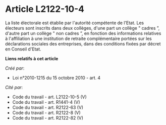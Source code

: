 # Article L2122-10-4

La liste électorale est établie par l'autorité compétente de l'Etat. Les électeurs sont inscrits dans deux collèges, d'une
part un collège " cadres ”, d'autre part un collège " non cadres ”, en fonction des informations relatives à l'affiliation à
une institution de retraite complémentaire portées sur les déclarations sociales des entreprises, dans des conditions fixées
par décret en Conseil d'Etat.

**Liens relatifs à cet article**

_Créé par_:

  - Loi n°2010-1215 du 15 octobre 2010 - art. 4

_Cité par_:

  - Code du travail - art. L2122-10-5 (V)
  - Code du travail - art. R1441-4 (V)
  - Code du travail - art. R2122-63 (V)
  - Code du travail - art. R2122-8 (V)
  - Code du travail - art. R2122-82 (V)
